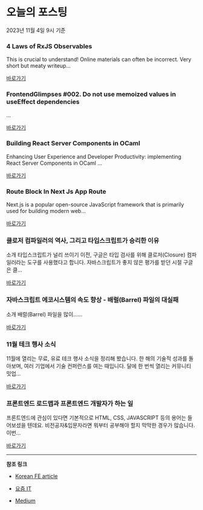 # 오늘의 포스팅 
2023년 11월 4일 9시 기준 

### 4 Laws of RxJS Observables 

 This is crucial to understand! Online materials can often be incorrect. Very short but meaty writeup... 

 [바로가기](https://medium.com/itnext/4-laws-of-rxjs-observables-5b7c95bc8901?responsesOpen=true&sortBy=REVERSE_CHRON&source=topic_portal_recommended_stories---------0-84----------typescript----------82fde98d_405e_4ae3_999c_8c8eff9b9117-------) 

### FrontendGlimpses #002. Do not use memoized values in useEffect dependencies 

 ... 

 [바로가기](https://medium.com/@ttnklv/frontendglimpses-002-do-not-use-memoized-values-in-useeffect-dependencies-7c2ed0426728?responsesOpen=true&sortBy=REVERSE_CHRON&source=topic_portal_recommended_stories---------0-84----------frontend----------ae34cb5c_1135_4843_a0e7_543b97fdb8a4-------) 

### Building React Server Components in OCaml 

 Enhancing User Experience and Developer Productivity: implementing React Server Components in OCaml ... 

 [바로가기](https://medium.com/ahrefs/building-react-server-components-in-ocaml-81c276713f19?responsesOpen=true&sortBy=REVERSE_CHRON&source=topic_portal_recommended_stories---------0-84----------reactjs----------f2906091_4fa6_4844_9207_c64a9e2bd834-------) 

### Route Block In Next Js App Route 

 Next.js is a popular open-source JavaScript framework that is primarily used for building modern web... 

 [바로가기](https://medium.com/@bipingiri27/route-block-in-next-js-app-route-82c35f95eb8b?responsesOpen=true&sortBy=REVERSE_CHRON&source=topic_portal_recommended_stories---------0-84----------nextjs----------769f6cfe_cedf_4fd8_b5ea_d65ce8a2db74-------) 

###  클로저 컴파일러의 역사, 그리고 타입스크립트가 승리한 이유 

 소개 타입스크립트가 널리 쓰이기 이전, 구글은 타입 검사를 위해 클로저(Closure) 컴파일러라는 도구를 사용했다고 합니다. 자바스크립트가 좋지 않은 평가를 받던 시절 구글은 클... 

 [바로가기](https://kofearticle.substack.com/p/korean-fe-article-bab) 

###  자바스크립트 에코시스템의 속도 향상 - 배럴(Barrel) 파일의 대실패 

 소개 배럴(Barrel) 파일을 많이…... 

 [바로가기](https://kofearticle.substack.com/p/korean-fe-article-barrel) 

### 11월 테크 행사 소식 

 11월에 열리는 무료, 유료 테크 행사 소식을 정리해 봤습니다. 한 해의 기술적 성과를 돌아보며, 여러 기업에서 기술 컨퍼런스를 여는 때입니다. 달에 한 번씩 열리는 커뮤니티 밋업... 

 [바로가기](https://yozm.wishket.com/magazine/detail/2303/) 

### 프론트엔드 로드맵과 프론트엔드 개발자가 하는 일 

 프론트엔드에 관심이 있다면 기본적으로 HTML, CSS, JAVASCRIPT 등의 용어는 들어보셨을 텐데요. 비전공자&입문자라면 뭐부터 공부해야 할지 막막한 경우가 많습니다. 이번... 

 [바로가기](https://yozm.wishket.com/magazine/detail/2302/) 

---

**참조 링크**

- [Korean FE article](https://kofearticle.substack.com) 

- [요즘 IT](https://yozm.wishket.com/magazine) 

- [Medium](https://medium.com) 

